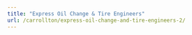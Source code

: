 ```yaml
---
title: "Express Oil Change & Tire Engineers"
url: /carrollton/express-oil-change-and-tire-engineers-2/
---
```

